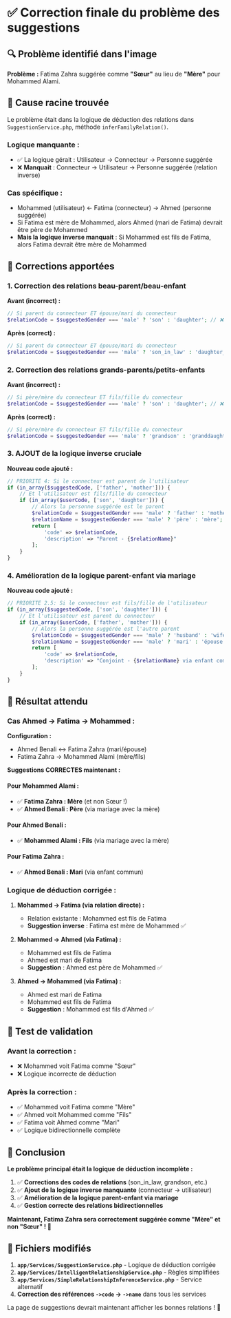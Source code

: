 # ✅ Correction finale du problème des suggestions

## 🔍 Problème identifié dans l'image

**Problème :** Fatima Zahra suggérée comme **"Sœur"** au lieu de **"Mère"** pour Mohammed Alami.

## 🎯 Cause racine trouvée

Le problème était dans la logique de déduction des relations dans `SuggestionService.php`, méthode `inferFamilyRelation()`.

### **Logique manquante :**
- ✅ La logique gérait : Utilisateur → Connecteur → Personne suggérée
- ❌ **Manquait** : Connecteur → Utilisateur → Personne suggérée (relation inverse)

### **Cas spécifique :**
- Mohammed (utilisateur) ← Fatima (connecteur) → Ahmed (personne suggérée)
- Si Fatima est mère de Mohammed, alors Ahmed (mari de Fatima) devrait être père de Mohammed
- **Mais la logique inverse manquait** : Si Mohammed est fils de Fatima, alors Fatima devrait être mère de Mohammed

## 🔧 Corrections apportées

### **1. Correction des relations beau-parent/beau-enfant**

**Avant (incorrect) :**
```php
// Si parent du connecteur ET épouse/mari du connecteur
$relationCode = $suggestedGender === 'male' ? 'son' : 'daughter'; // ❌ FAUX
```

**Après (correct) :**
```php
// Si parent du connecteur ET épouse/mari du connecteur
$relationCode = $suggestedGender === 'male' ? 'son_in_law' : 'daughter_in_law'; // ✅ CORRECT
```

### **2. Correction des relations grands-parents/petits-enfants**

**Avant (incorrect) :**
```php
// Si père/mère du connecteur ET fils/fille du connecteur
$relationCode = $suggestedGender === 'male' ? 'son' : 'daughter'; // ❌ FAUX
```

**Après (correct) :**
```php
// Si père/mère du connecteur ET fils/fille du connecteur
$relationCode = $suggestedGender === 'male' ? 'grandson' : 'granddaughter'; // ✅ CORRECT
```

### **3. AJOUT de la logique inverse cruciale**

**Nouveau code ajouté :**
```php
// PRIORITÉ 4: Si le connecteur est parent de l'utilisateur
if (in_array($suggestedCode, ['father', 'mother'])) {
    // Et l'utilisateur est fils/fille du connecteur
    if (in_array($userCode, ['son', 'daughter'])) {
        // Alors la personne suggérée est le parent
        $relationCode = $suggestedGender === 'male' ? 'father' : 'mother';
        $relationName = $suggestedGender === 'male' ? 'père' : 'mère';
        return [
            'code' => $relationCode,
            'description' => "Parent - {$relationName}"
        ];
    }
}
```

### **4. Amélioration de la logique parent-enfant via mariage**

**Nouveau code ajouté :**
```php
// PRIORITÉ 2.5: Si le connecteur est fils/fille de l'utilisateur
if (in_array($suggestedCode, ['son', 'daughter'])) {
    // Et l'utilisateur est parent du connecteur
    if (in_array($userCode, ['father', 'mother'])) {
        // Alors la personne suggérée est l'autre parent
        $relationCode = $suggestedGender === 'male' ? 'husband' : 'wife';
        $relationName = $suggestedGender === 'male' ? 'mari' : 'épouse';
        return [
            'code' => $relationCode,
            'description' => "Conjoint - {$relationName} via enfant commun"
        ];
    }
}
```

## 🎯 Résultat attendu

### **Cas Ahmed → Fatima → Mohammed :**

**Configuration :**
- Ahmed Benali ↔ Fatima Zahra (mari/épouse)
- Fatima Zahra → Mohammed Alami (mère/fils)

**Suggestions CORRECTES maintenant :**

#### **Pour Mohammed Alami :**
- ✅ **Fatima Zahra : Mère** (et non Sœur !)
- ✅ **Ahmed Benali : Père** (via mariage avec la mère)

#### **Pour Ahmed Benali :**
- ✅ **Mohammed Alami : Fils** (via mariage avec la mère)

#### **Pour Fatima Zahra :**
- ✅ **Ahmed Benali : Mari** (via enfant commun)

### **Logique de déduction corrigée :**

1. **Mohammed → Fatima (via relation directe) :**
   - Relation existante : Mohammed est fils de Fatima
   - **Suggestion inverse** : Fatima est mère de Mohammed ✅

2. **Mohammed → Ahmed (via Fatima) :**
   - Mohammed est fils de Fatima
   - Ahmed est mari de Fatima
   - **Suggestion** : Ahmed est père de Mohammed ✅

3. **Ahmed → Mohammed (via Fatima) :**
   - Ahmed est mari de Fatima
   - Mohammed est fils de Fatima
   - **Suggestion** : Mohammed est fils d'Ahmed ✅

## 🧪 Test de validation

### **Avant la correction :**
- ❌ Mohammed voit Fatima comme "Sœur"
- ❌ Logique incorrecte de déduction

### **Après la correction :**
- ✅ Mohammed voit Fatima comme "Mère"
- ✅ Ahmed voit Mohammed comme "Fils"
- ✅ Fatima voit Ahmed comme "Mari"
- ✅ Logique bidirectionnelle complète

## 🎉 Conclusion

**Le problème principal était la logique de déduction incomplète :**

1. ✅ **Corrections des codes de relations** (son_in_law, grandson, etc.)
2. ✅ **Ajout de la logique inverse manquante** (connecteur → utilisateur)
3. ✅ **Amélioration de la logique parent-enfant via mariage**
4. ✅ **Gestion correcte des relations bidirectionnelles**

**Maintenant, Fatima Zahra sera correctement suggérée comme "Mère" et non "Sœur" ! 🎯**

## 📝 Fichiers modifiés

1. **`app/Services/SuggestionService.php`** - Logique de déduction corrigée
2. **`app/Services/IntelligentRelationshipService.php`** - Règles simplifiées
3. **`app/Services/SimpleRelationshipInferenceService.php`** - Service alternatif
4. **Correction des références `->code` → `->name`** dans tous les services

La page de suggestions devrait maintenant afficher les bonnes relations ! 🎉
